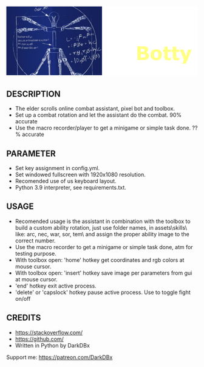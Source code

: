 # <img src="assets/layout/little_botty_title.png" width="640">

## DESCRIPTION
- The elder scrolls online combat assistant, pixel bot and toolbox.
- Set up a combat rotation and let the assistant do the combat. 90% accurate
- Use the macro recorder/player to get a minigame or simple task done. ??% accurate


## PARAMETER
- Set key assignment in config.yml.
- Set windowed fullscreen with 1920x1080 resolution.
- Recomended use of us keyboard layout.
- Python 3.9 interpreter, see requirements.txt.


## USAGE
- Recomended usage is the assistant in combination with the toolbox to build a custom ability rotation,
    just use folder names, in assets\skills\ like: arc\, nec\, war\, sor\, tem\ and assign the proper ability
    image to the correct number.
- Use the macro recorder to get a minigame or simple task done, atm for testing purpose.
- With toolbox open: 'home' hotkey get coordinates and rgb colors at mouse cursor.
- With toolbox open: 'insert' hotkey save image per parameters from gui at mouse cursor.
- 'end' hotkey exit active process.
- 'delete' or 'capslock' hotkey pause active process. Use to toggle fight on/off


## CREDITS
- https://stackoverflow.com/
- https://github.com/
- Written in Python by DarkDBx


Support me: https://patreon.com/DarkDBx


